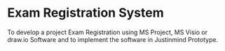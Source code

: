 # Exam Registration System
 To develop a project Exam Registration using MS Project, MS Visio or draw.io Software and to implement the software in Justinmind Prototype.
